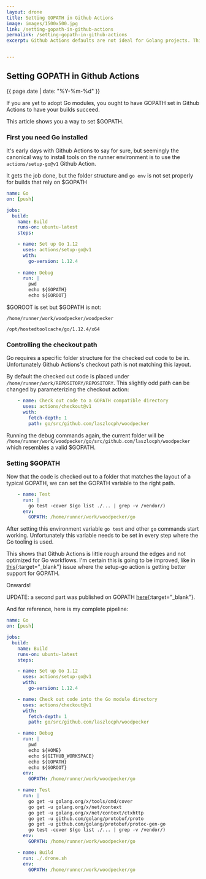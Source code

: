 ```yaml
---
layout: drone
title: Setting GOPATH in Github Actions
image: images/1500x500.jpg
link: /setting-gopath-in-github-actions
permalink: /setting-gopath-in-github-actions
excerpt: Github Actions defaults are not ideal for Golang projects. This article shows how I configured GOPATH in Actions.


---
```


## Setting GOPATH in Github Actions

{{ page.date | date: "%Y-%m-%d" }}

If you are yet to adopt Go modules, you ought to have GOPATH set in Github Actions to have your builds succeed.

This article shows you a way to set $GOPATH.

### First you need Go installed

It's early days with Github Actions to say for sure, but seemingly the canonical way to install tools on the runner environment is to use the `actions/setup-go@v1` Github Action.

It gets the job done, but the folder structure and `go env` is not set properly for builds that rely on $GOPATH

```yaml
name: Go
on: [push]

jobs:
  build:
    name: Build
    runs-on: ubuntu-latest
    steps:

    - name: Set up Go 1.12
      uses: actions/setup-go@v1
      with:
        go-version: 1.12.4
    
    - name: Debug
      run: |
        pwd
        echo ${GOPATH}
        echo ${GOROOT}
```

$GOROOT is set but $GOPATH is not:

```
/home/runner/work/woodpecker/woodpecker

/opt/hostedtoolcache/go/1.12.4/x64
```

### Controlling the checkout path

Go requires a specific folder structure for the checked out code to be in. Unfortunately Github Actions's checkout path is not matching this layout. 

By default the checked out code is placed under `/home/runner/work/REPOSITORY/REPOSITORY`. This slightly odd path can be changed by parameterizing the checkout action:

```yaml
    - name: Check out code to a GOPATH compatible directory
      uses: actions/checkout@v1
      with:
        fetch-depth: 1
        path: go/src/github.com/laszlocph/woodpecker
```

Running the debug commands again, the current folder will be `/home/runner/work/woodpecker/go/src/github.com/laszlocph/woodpecker` which resembles a valid $GOPATH.

### Setting $GOPATH

Now that the code is checked out to a folder that matches the layout of a typical GOPATH, we can set the GOPATH variable to the right path.

```yaml
    - name: Test
      run: |
        go test -cover $(go list ./... | grep -v /vendor/)
      env:
        GOPATH: /home/runner/work/woodpecker/go
```

After setting this environment variable `go test` and other `go` commands start working. Unfortunately this variable needs to be set in every step where the Go tooling is used.

This shows that Github Actions is little rough around the edges and not optimized for Go workflows. I'm certain this is going to be improved, like in [this](https://github.com/actions/setup-go/issues/12){:target="\_blank"} issue where the setup-go action is getting better support for GOPATH.

Onwards!

UPDATE: a second part was published on GOPATH [here](https://laszlo.cloud/setting-gopath-in-github-actions-revisited){:target="\_blank"}.

And for reference, here is my complete pipeline:

```yaml
name: Go
on: [push]

jobs:
  build:
    name: Build
    runs-on: ubuntu-latest
    steps:

    - name: Set up Go 1.12
      uses: actions/setup-go@v1
      with:
        go-version: 1.12.4

    - name: Check out code into the Go module directory
      uses: actions/checkout@v1
      with:
        fetch-depth: 1
        path: go/src/github.com/laszlocph/woodpecker

    - name: Debug
      run: |
        pwd
        echo ${HOME}
        echo ${GITHUB_WORKSPACE}
        echo ${GOPATH}
        echo ${GOROOT}
      env:
        GOPATH: /home/runner/work/woodpecker/go

    - name: Test
      run: |
        go get -u golang.org/x/tools/cmd/cover
        go get -u golang.org/x/net/context
        go get -u golang.org/x/net/context/ctxhttp
        go get -u github.com/golang/protobuf/proto
        go get -u github.com/golang/protobuf/protoc-gen-go
        go test -cover $(go list ./... | grep -v /vendor/)
      env:
        GOPATH: /home/runner/work/woodpecker/go

    - name: Build
      run: ./.drone.sh
      env:
        GOPATH: /home/runner/work/woodpecker/go
```
